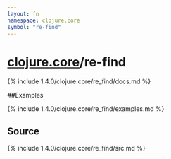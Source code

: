 ```yaml
---
layout: fn
namespace: clojure.core
symbol: "re-find"
---
```


# [clojure.core](../)/re-find

{% include 1.4.0/clojure.core/re_find/docs.md %}

##Examples

{% include 1.4.0/clojure.core/re_find/examples.md %}
## Source
{% include 1.4.0/clojure.core/re_find/src.md %}


